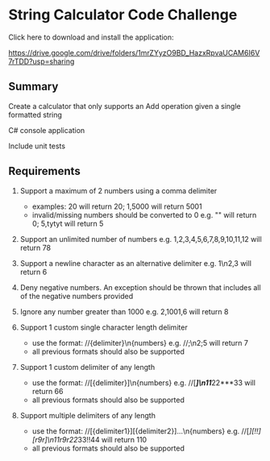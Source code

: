 # String Calculator Code Challenge

Click here to download and install the application: 

https://drive.google.com/drive/folders/1mrZYyzO9BD_HazxRpvaUCAM6I6V7rTDD?usp=sharing

## Summary

Create a calculator that only supports an Add operation given a single formatted string

C# console application

Include unit tests

## Requirements

1. Support a maximum of 2 numbers using a comma delimiter
   - examples: 20 will return 20; 1,5000 will return 5001
   - invalid/missing numbers should be converted to 0 e.g. "" will return 0; 5,tytyt will return 5
   
2. Support an unlimited number of numbers e.g. 1,2,3,4,5,6,7,8,9,10,11,12 will return 78

3. Support a newline character as an alternative delimiter e.g. 1\n2,3 will return 6

4. Deny negative numbers. An exception should be thrown that includes all of the negative numbers provided

5. Ignore any number greater than 1000 e.g. 2,1001,6 will return 8

6. Support 1 custom single character length delimiter
   - use the format: //{delimiter}\n{numbers} e.g. //;\n2;5 will return 7
   - all previous formats should also be supported
    
7. Support 1 custom delimiter of any length
    - use the format: //[{delimiter}]\n{numbers} e.g. //[***]\n11***22***33 will return 66
    - all previous formats should also be supported
    
8. Support multiple delimiters of any length
    - use the format: //[{delimiter1}][{delimiter2}]...\n{numbers} e.g. //[*][!!][r9r]\n11r9r22*33!!44 will return 110
    - all previous formats should also be supported
